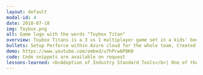 ```yaml
---
layout: default
modal-id: 4
date: 2018-07-18
img: Toybox.png
alt: Game logo with the words "Toybox Titan"
overview: Toybox Titans is a 3 vs 1 multiplayer game set in a kids' bedroom. The objective is to destroy the defending toy in their crafted arena. After learning about the project from peers at CG Spectrum, I joined the team to contribute to creating a vertical slice. Over four months, myself and 20 other team members dedicated our efforts to designing, creating, and testing the game. Although there isn't footage from playtests available, the demo video provides a glimpse of some of the features I worked on and implemented.
bullets: Setup Perforce within Azure cloud for the whole team, Created combat mechanics using GAS (Melee, Ranged and Throwables), Implemented designer changable UI that hooked into Game logic e.g changing icon when ability is inactive, Created shaders to see some characters through the wall, Created shader for invisible wall that would only display when the player is close to the wall, Created camera modifiers to change camera behavour based on designer requested, Created simple blueprintable interface for the ability system that our designers could use to minimise there needed knowledge of the gameplay ability system, Worked closely with design to create configurable systems and gameplay elements that could fix player requirements, Created a series of tutorial videos to document how to modify values and what those values do
demo: https://www.youtube.com/embed/u7hPrw6P0K0
code: Code snippets are available on request
lessons-learned: <b>Adoption of Industry Standard Tools</b>| One of the key takeaways from the project was learning how to use the industry-standard tool Perforce for version control. This experience provided valuable insights into collaborative development workflows and improved project organization and management, <b>Multiplayer Gameplay Implementation</b>| I learned to implement gameplay features with multiplayer considerations_ ensuring smooth functionality for all players. For instance_ when implementing projectile mechanics_ I used techniques like lerping to maintain smooth visuals across multiplayer sessions. This experience emphasized the importance of designing features that work seamlessly in multiplayer environments, <b>Utilization of Unreal's Gameplay Ability System</b>| A significant learning experience from the project was understanding Unreal Engine's Gameplay Ability System. This provided a robust framework for implementing player abilities and managing gameplay mechanics_ enhancing the game's depth and complexity, <b>Reflection on Ranged Implementation</b>| In hindsight_ I identified opportunities for improvement in the ranged implementation. Splitting the ranged abilities into separate ability classes for each fire mode would have enhanced maintainability and organization_ addressing issues of complexity and facilitating easier updates and adjustments
---
```

